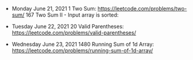 * Monday June 21, 2021
1 Two Sum: https://leetcode.com/problems/two-sum/
167 Two Sum II - Input array is sorted: 

* Tuesday June 22, 2021 
20 Valid Parentheses: https://leetcode.com/problems/valid-parentheses/

* Wednesday June 23, 2021
1480 Running Sum of 1d Array: https://leetcode.com/problems/running-sum-of-1d-array/




